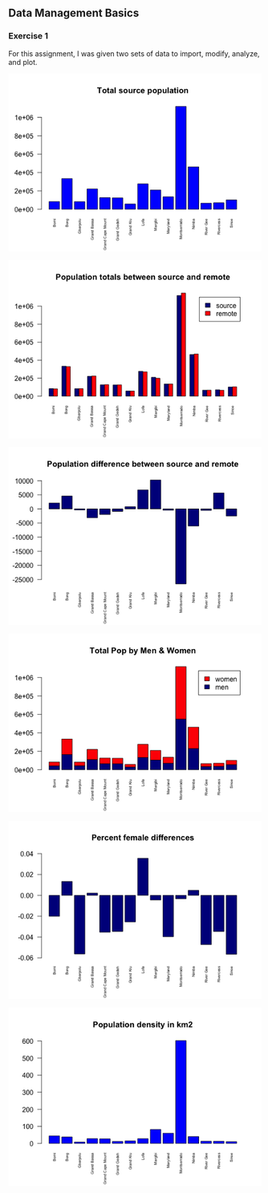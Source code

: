 ## Data Management Basics
### Exercise 1

For this assignment, I was given two sets of data to import, modify, analyze, and plot. 

![](totalpop.png)

![](poptotalsr.png)

![](popdiffsr.png)

![](popmw.png)

![](femdiff.png)

![](density.png)

